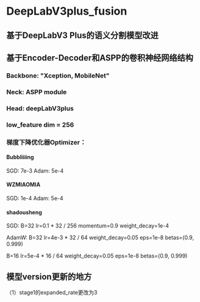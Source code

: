 # DeepLabV3plus_fusion
## 基于DeepLabV3 Plus的语义分割模型改进
## 基于Encoder-Decoder和ASPP的卷积神经网络结构

### Backbone: "Xception, MobileNet"
### Neck: ASPP module
### Head: deepLabV3plus
### low_feature dim = 256


### 梯度下降优化器Optimizer：
#### Bubbliiiing
SGD: 7e-3
Adam: 5e-4

#### WZMIAOMIA
SGD: 1e-4
Adam: 5e-4

#### shadousheng
SGD:
B=32
lr=0.1 * 32 / 256
momentum=0.9
weight_decay=1e-4


AdamW:
B=32
lr=4e-3 * 32 / 64
weight_decay=0.05
eps=1e-8
betas=(0.9, 0.999)

B=16
lr=5e-4 * 16 / 64
weight_decay=0.05
eps=1e-8
betas=(0.9, 0.999)


## 模型version更新的地方
（1）stage1的expanded_rate更改为3
